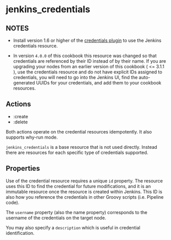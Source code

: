 # jenkins_credentials

## NOTES

- Install version 1.6 or higher of the [credentials plugin](https://wiki.jenkins-ci.org/display/JENKINS/Credentials+Plugin) to use the Jenkins credentials resource.

- In version `4.0.0` of this cookbook this resource was changed so that credentials are referenced by their ID instead of by their name. If you are upgrading your nodes from an earlier version of this cookbook ( <= 3.1.1 ), use the credentials resource and do not have explicit IDs assigned to credentials, you will need to go into the Jenkins UI, find the auto-generated UUIDs for your credentials, and add them to your cookbook resources.

## Actions

- :create
- :delete

Both actions operate on the credential resources idempotently. It also supports why-run mode.

`jenkins_credentials` is a base resource that is not used directly. Instead there are resources for each specific type of credentials supported.

## Properties

Use of the credential resource requires a unique `id` property. The resource uses this ID to find the credential for future modifications, and it is an immutable resource once the resource is created within Jenkins. This ID is also how you reference the credentials in other Groovy scripts (i.e. Pipeline code).

The `username` property (also the name property) corresponds to the username of the credentials on the target node.

You may also specify a `description` which is useful in credential identification.
